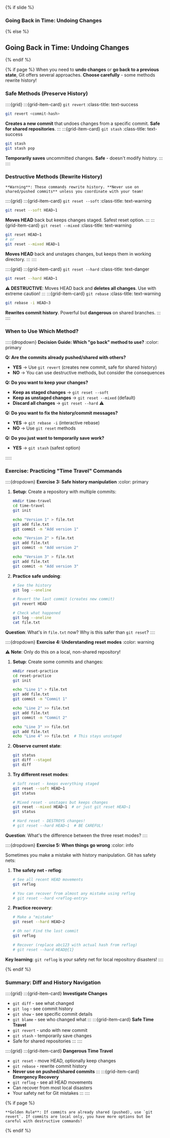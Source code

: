 {% if slide %}
### Going Back in Time: Undoing Changes
{% else %}
## Going Back in Time: Undoing Changes
{% endif %}

{% if page %}
When you need to **undo changes** or **go back to a previous state**, Git offers several approaches. **Choose carefully** - some methods rewrite history!

### Safe Methods (Preserve History)

::::{grid}
:::{grid-item-card} <i class="fa-solid fa-undo"></i> `git revert`
:class-title: text-success
```bash
git revert <commit-hash>
```
**Creates a new commit** that undoes changes from a specific commit. **Safe for shared repositories**.
:::
:::{grid-item-card} <i class="fa-solid fa-archive"></i> `git stash`
:class-title: text-success
```bash
git stash
git stash pop
```
**Temporarily saves** uncommitted changes. **Safe** - doesn't modify history.
:::
::::

### Destructive Methods (Rewrite History)

```{danger}
**Warning**: These commands rewrite history. **Never use on shared/pushed commits** unless you coordinate with your team!
```

::::{grid}
:::{grid-item-card} <i class="fa-solid fa-eraser"></i> `git reset --soft`
:class-title: text-warning
```bash
git reset --soft HEAD~1
```
**Moves HEAD** back but keeps changes staged. Safest reset option.
:::
:::{grid-item-card} <i class="fa-solid fa-step-backward"></i> `git reset --mixed`
:class-title: text-warning
```bash
git reset HEAD~1
# or 
git reset --mixed HEAD~1
```
**Moves HEAD** back and unstages changes, but keeps them in working directory.
:::
::::

::::{grid}
:::{grid-item-card} <i class="fa-solid fa-trash"></i> `git reset --hard`
:class-title: text-danger
```bash
git reset --hard HEAD~1
```
**⚠️ DESTRUCTIVE**: Moves HEAD back and **deletes all changes**. Use with extreme caution!
:::
:::{grid-item-card} <i class="fa-solid fa-code-branch"></i> `git rebase`
:class-title: text-warning
```bash
git rebase -i HEAD~3
```
**Rewrites commit history**. Powerful but **dangerous** on shared branches.
:::
::::

### When to Use Which Method?

:::::{dropdown} **Decision Guide: Which "go back" method to use?**
:color: primary

**Q: Are the commits already pushed/shared with others?**

- **YES** → Use `git revert` (creates new commit, safe for shared history)
- **NO** → You can use destructive methods, but consider the consequences

**Q: Do you want to keep your changes?**

- **Keep as staged changes** → `git reset --soft`
- **Keep as unstaged changes** → `git reset --mixed` (default)
- **Discard all changes** → `git reset --hard` ⚠️

**Q: Do you want to fix the history/commit messages?**

- **YES** → `git rebase -i` (interactive rebase)
- **NO** → Use `git reset` methods

**Q: Do you just want to temporarily save work?**

- **YES** → `git stash` (safest option)

:::::

### Exercise: Practicing "Time Travel" Commands

::::{dropdown} **Exercise 3: Safe history manipulation**
:color: primary

1. **Setup**: Create a repository with multiple commits:
   ```bash
   mkdir time-travel
   cd time-travel
   git init
   
   echo "Version 1" > file.txt
   git add file.txt
   git commit -m "Add version 1"
   
   echo "Version 2" > file.txt
   git add file.txt
   git commit -m "Add version 2"
   
   echo "Version 3" > file.txt
   git add file.txt
   git commit -m "Add version 3"
   ```

2. **Practice safe undoing**:
   ```bash
   # See the history
   git log --oneline
   
   # Revert the last commit (creates new commit)
   git revert HEAD
   
   # Check what happened
   git log --oneline
   cat file.txt
   ```

**Question**: What's in `file.txt` now? Why is this safer than `git reset`?
::::

::::{dropdown} **Exercise 4: Understanding reset modes**
:color: warning

**⚠️ Note**: Only do this on a local, non-shared repository!

1. **Setup**: Create some commits and changes:
   ```bash
   mkdir reset-practice
   cd reset-practice
   git init
   
   echo "Line 1" > file.txt
   git add file.txt
   git commit -m "Commit 1"
   
   echo "Line 2" >> file.txt
   git add file.txt
   git commit -m "Commit 2"
   
   echo "Line 3" >> file.txt
   git add file.txt
   echo "Line 4" >> file.txt  # This stays unstaged
   ```

2. **Observe current state**:
   ```bash
   git status
   git diff --staged
   git diff
   ```

3. **Try different reset modes**:
   ```bash
   # Soft reset - keeps everything staged
   git reset --soft HEAD~1
   git status
   
   # Mixed reset - unstages but keeps changes
   git reset --mixed HEAD~1  # or just git reset HEAD~1
   git status
   
   # Hard reset - DESTROYS changes!
   # git reset --hard HEAD~1  # BE CAREFUL!
   ```

**Question**: What's the difference between the three reset modes?
::::

::::{dropdown} **Exercise 5: When things go wrong**
:color: info

Sometimes you make a mistake with history manipulation. Git has safety nets:

1. **The safety net - reflog**:
   ```bash
   # See all recent HEAD movements
   git reflog
   
   # You can recover from almost any mistake using reflog
   # git reset --hard <reflog-entry>
   ```

2. **Practice recovery**:
   ```bash
   # Make a "mistake"
   git reset --hard HEAD~2
   
   # Oh no! Find the lost commit
   git reflog
   
   # Recover (replace abc123 with actual hash from reflog)
   # git reset --hard HEAD@{1}
   ```

**Key learning**: `git reflog` is your safety net for local repository disasters!
::::

{% endif %}

### Summary: Diff and History Navigation

::::{grid}
:::{grid-item-card} <i class="fa-solid fa-search"></i> **Investigate Changes**
- `git diff` - see what changed
- `git log` - see commit history  
- `git show` - see specific commit details
- `git blame` - see who changed what
:::
:::{grid-item-card} <i class="fa-solid fa-shield-alt"></i> **Safe Time Travel**
- `git revert` - undo with new commit
- `git stash` - temporarily save changes
- Safe for shared repositories
:::
::::

::::{grid}
:::{grid-item-card} <i class="fa-solid fa-exclamation-triangle"></i> **Dangerous Time Travel**
- `git reset` - move HEAD, optionally keep changes
- `git rebase` - rewrite commit history
- **Never use on pushed/shared commits**
:::
:::{grid-item-card} <i class="fa-solid fa-life-ring"></i> **Emergency Recovery**
- `git reflog` - see all HEAD movements
- Can recover from most local disasters
- Your safety net for Git mistakes
:::
::::

{% if page %}

```{tip}
**Golden Rule**: If commits are already shared (pushed), use `git revert`. If commits are local only, you have more options but be careful with destructive commands!
```

{% endif %}